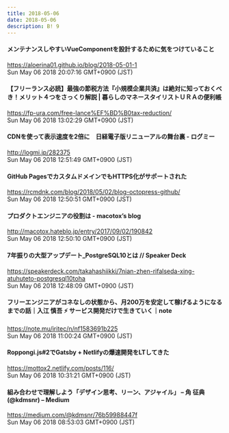 ```yaml
---
title: 2018-05-06
date: 2018-05-06
description: B! 9
---
```


#### メンテナンスしやすいVueComponentを設計するために気をつけていること
https://aloerina01.github.io/blog/2018-05-01-1<br>
Sun May 06 2018 20:07:16 GMT+0900 (JST)<br>


#### 【フリーランス必読】最強の節税方法『小規模企業共済』は絶対に知っておくべき！メリット４つをさっくり解説 | 暮らしのマネースタイリストＵＲＡの便利帳
https://fp-ura.com/free-lance%EF%BD%B0tax-reduction/<br>
Sun May 06 2018 13:02:29 GMT+0900 (JST)<br>


#### CDNを使って表示速度を2倍に　日経電子版リニューアルの舞台裏 - ログミー
http://logmi.jp/282375<br>
Sun May 06 2018 12:51:49 GMT+0900 (JST)<br>


#### GitHub PagesでカスタムドメインでもHTTPS化がサポートされた
https://rcmdnk.com/blog/2018/05/02/blog-octopress-github/<br>
Sun May 06 2018 12:50:51 GMT+0900 (JST)<br>


#### プロダクトエンジニアの役割は - macotox’s blog
http://macotox.hateblo.jp/entry/2017/09/02/190842<br>
Sun May 06 2018 12:50:10 GMT+0900 (JST)<br>


#### 7年振りの大型アップデート_PostgreSQL10とは // Speaker Deck
https://speakerdeck.com/takahashiikki/7nian-zhen-rifalseda-xing-atuhuteto-postgresql10toha<br>
Sun May 06 2018 12:48:09 GMT+0900 (JST)<br>


#### フリーエンジニアがコネなしの状態から、月200万を安定して稼げるようになるまでの話｜入江 慎吾  ⚡ サービス開発だけで生きていく｜note
https://note.mu/iritec/n/nf1583691b225<br>
Sun May 06 2018 11:00:24 GMT+0900 (JST)<br>


#### Roppongi.js#2でGatsby + Netlifyの爆速開発をLTしてきた
https://mottox2.netlify.com/posts/116/<br>
Sun May 06 2018 10:31:21 GMT+0900 (JST)<br>


#### 組み合わせで理解しよう「デザイン思考、リーン、アジャイル」 – 角 征典 (@kdmsnr) – Medium
https://medium.com/@kdmsnr/76b59988447f<br>
Sun May 06 2018 08:53:03 GMT+0900 (JST)<br>


